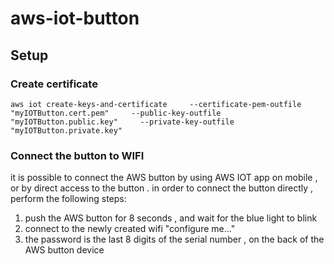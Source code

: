 # aws-iot-button

## Setup
### Create certificate

```
aws iot create-keys-and-certificate     --certificate-pem-outfile "myIOTButton.cert.pem"     --public-key-outfile "myIOTButton.public.key"     --private-key-outfile "myIOTButton.private.key"
```

### Connect the button to WIFI
it is possible to connect the AWS button by using AWS IOT app on mobile , or by direct access to the button . 
in order to connect the button directly , perform the following steps:
1. push the AWS button for 8 seconds , and wait for the blue light to blink
2. connect to the newly created wifi "configure me..."
3. the password is the last 8 digits of the serial number , on the back of the AWS button device
